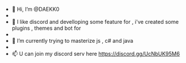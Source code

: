 - 👋 Hi, I’m @DAEKK0
- 
- 👀 I like discord and develloping some feature for , i've created some plugins , themes and bot for
- 
- 🌱 I’m currently trying to masterize js , c# and java
- 
- 📫 U can join my discord serv here https://discord.gg/UcNbUK95M6


